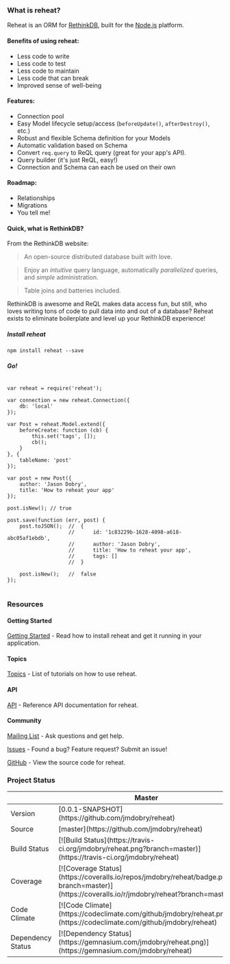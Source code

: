 ### What is reheat?

Reheat is an ORM for [RethinkDB](http://rethinkdb.com), built for the [Node.js](http://nodejs.org) platform.

#### Benefits of using reheat:
- Less code to write
- Less code to test
- Less code to maintain
- Less code that can break
- Improved sense of well-being

#### Features:
- Connection pool
- Easy Model lifecycle setup/access (`beforeUpdate()`, `afterDestroy()`, etc.)
- Robust and flexible Schema definition for your Models
- Automatic validation based on Schema
- Convert `req.query` to ReQL query (great for your app's API).
- Query builder (it's just ReQL, easy!)
- Connection and Schema can each be used on their own

#### Roadmap:
- Relationships
- Migrations
- You tell me!

#### Quick, what is RethinkDB?

From the RethinkDB website:

> An open-source distributed database built with love.

> Enjoy an *intuitive* query language, automatically *parallelized* queries, and *simple* administration.

> Table joins and batteries included.

RethinkDB is awesome and ReQL makes data access fun, but still, who loves writing tons of code to pull data into and out of a database? Reheat exists to eliminate boilerplate and level up your RethinkDB experience!

##### Install reheat

`npm install reheat --save`

##### Go!

<pre>
<code>
var reheat = require('reheat');

var connection = new reheat.Connection({
	db: 'local'
});

var Post = reheat.Model.extend({
	beforeCreate: function (cb) {
		this.set('tags', []);
		cb();
	}
}, {
	tableName: 'post'
});

var post = new Post({
	author: 'Jason Dobry',
	title: 'How to reheat your app'
});

post.isNew(); // true

post.save(function (err, post) {
	post.toJSON();  //  {
					//      id: '1c83229b-1628-4098-a618-abc05af1ebdb',
					//      author: 'Jason Dobry',
					//      title: 'How to reheat your app',
					//      tags: []
					//  }

	post.isNew();   //  false
});
</code>
</pre>

### Resources

#### Getting Started
[Getting Started](tutorial-1-intro.html) - Read how to install reheat and get it running in your application.

#### Topics
[Topics](tutorial-2-topics.html) - List of tutorials on how to use reheat.

#### API
[API](index.html) - Reference API documentation for reheat.

#### Community
[Mailing List](https://groups.google.com/forum/#!forum/reheat) - Ask questions and get help.

[Issues](https://github.com/jmdobry/reheat/issues?state=open) - Found a bug? Feature request? Submit an issue!

[GitHub](https://github.com/jmdobry/reheat) - View the source code for reheat.

### Project Status

<table class="table">
<thead>
<tr>
<th></th>
<th>Master</th>
</tr>
</thead>
<tbody>
<tr>
<td>Version</td>
<td>[0.0.1-SNAPSHOT](https://github.com/jmdobry/reheat)</td>
</tr>
<tr>
<td>Source</td>
<td>[master](https://github.com/jmdobry/reheat)</td>
</tr>
<tr>
<td>Build Status</td>
<td>[![Build Status](https://travis-ci.org/jmdobry/reheat.png?branch=master)](https://travis-ci.org/jmdobry/reheat)</td>
</tr>
<tr>
<td>Coverage</td>
<td>[![Coverage Status](https://coveralls.io/repos/jmdobry/reheat/badge.png?branch=master)](https://coveralls.io/r/jmdobry/reheat?branch=master)</td>
</tr>
<tr>
<td>Code Climate</td>
<td>[![Code Climate](https://codeclimate.com/github/jmdobry/reheat.png)](https://codeclimate.com/github/jmdobry/reheat)</td>
</tr>
<tr>
<td>Dependency Status</td>
<td>[![Dependency Status](https://gemnasium.com/jmdobry/reheat.png)](https://gemnasium.com/jmdobry/reheat)</td>
</tr>
</tbody>
</table>
